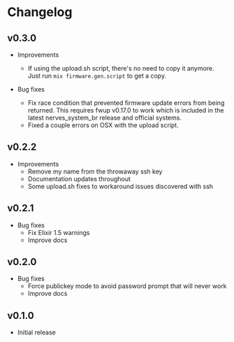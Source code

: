 # Changelog

## v0.3.0

  * Improvements
    * If using the upload.sh script, there's no need to copy it anymore. Just
      run `mix firmware.gen.script` to get a copy.

  * Bug fixes
    * Fix race condition that prevented firmware update errors from being
      returned. This requires fwup v0.17.0 to work which is included in the
      latest nerves_system_br release and official systems.
    * Fixed a couple errors on OSX with the upload script.

## v0.2.2

  * Improvements
    * Remove my name from the throwaway ssh key
    * Documentation updates throughout
    * Some upload.sh fixes to workaround issues discovered with ssh

## v0.2.1

  * Bug fixes
    * Fix Elixir 1.5 warnings
    * Improve docs

## v0.2.0

  * Bug fixes
    * Force publickey mode to avoid password prompt that will never work
    * Improve docs

## v0.1.0

  * Initial release
